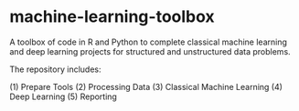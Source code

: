 # machine-learning-toolbox

A toolbox of code in R and Python to complete classical machine learning and deep learning projects for structured and unstructured data problems. 

The repository includes:

(1) Prepare Tools 
(2) Processing Data 
(3) Classical Machine Learning 
(4) Deep Learning 
(5) Reporting 
